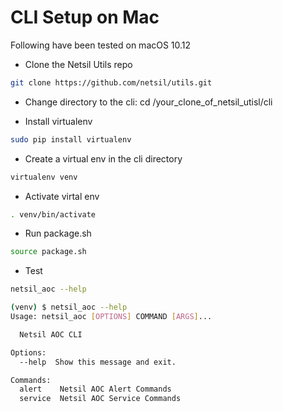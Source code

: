 # CLI Setup on Mac
Following have been tested on macOS 10.12

* Clone the Netsil Utils repo
``` bash 
git clone https://github.com/netsil/utils.git
```
* Change directory to the cli: cd /your_clone_of_netsil_utisl/cli

* Install virtualenv 
``` bash 
sudo pip install virtualenv
```
* Create a virtual env in the cli directory 
```bash 
virtualenv venv
```

* Activate virtal env
```bash
. venv/bin/activate
```
* Run package.sh
```bash
source package.sh
```
* Test
``` bash
netsil_aoc --help

(venv) $ netsil_aoc --help
Usage: netsil_aoc [OPTIONS] COMMAND [ARGS]...

  Netsil AOC CLI

Options:
  --help  Show this message and exit.

Commands:
  alert    Netsil AOC Alert Commands
  service  Netsil AOC Service Commands
```

